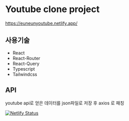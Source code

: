# Youtube clone project

https://euneunyoutube.netlify.app/

## 사용기술

- React
- React-Router
- React-Query
- Typescript
- Tailwindcss

## API

youtube api로 얻은 데이터를 json파일로 저장 후 axios 로 패칭

[![Netlify Status](https://api.netlify.com/api/v1/badges/0193ce06-36ab-4f98-9c6e-247b5ff1eadb/deploy-status)](https://app.netlify.com/sites/euneunyoutube/deploys)
